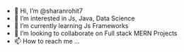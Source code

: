 - 👋 Hi, I’m @sharanrohit7
- 👀 I’m interested in Js, Java, Data Science
- 🌱 I’m currently learning Js Frameworks
- 💞️ I’m looking to collaborate on Full stack MERN Projects
- 📫 How to reach me ...

<!---
sharanrohit7/sharanrohit7 is a ✨ special ✨ repository because its `README.md` (this file) appears on your GitHub profile.
You can click the Preview link to take a look at your changes.
--->
